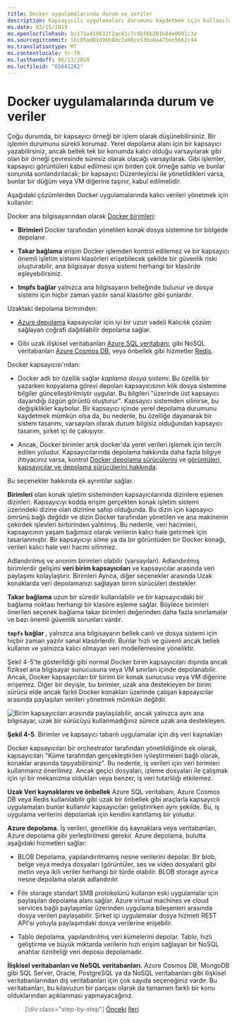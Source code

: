 ```yaml
---
title: Docker uygulamalarında durum ve veriler
description: Kapsayıcılı uygulamaları durumunu kaydetmek için kullanılabilir seçenek öğrenin.
ms.date: 02/15/2019
ms.openlocfilehash: bc171a419632f2ac61c7c9bf6b201b84e0691c3a
ms.sourcegitcommit: 5bc85ad81d96b8dc2a90ce53bada475ee5662c44
ms.translationtype: MT
ms.contentlocale: tr-TR
ms.lasthandoff: 06/13/2019
ms.locfileid: "65641262"
---
```

# <a name="state-and-data-in-docker-applications"></a>Docker uygulamalarında durum ve veriler

Çoğu durumda, bir kapsayıcı örneği bir işlem olarak düşünebilirsiniz. Bir işlemin durumunu sürekli korumaz. Yerel depolama alanı için bir kapsayıcı yazabilirsiniz, ancak bellek tek bir konumda kalıcı olduğu varsayılarak gibi olan bir örneği çevresinde süresiz olarak olacağı varsayılarak. Gibi işlemler, kapsayıcı görüntüleri kabul edilmesi için birden çok örneğe sahip ve bunlar sonunda sonlandırılacak; bir kapsayıcı Düzenleyicisi ile yönetildikleri varsa, bunlar bir düğüm veya VM diğerine taşınır, kabul edilmelidir.

Aşağıdaki çözümlerden Docker uygulamalarında kalıcı verileri yönetmek için kullanılır:

Docker ana bilgisayarından olarak [Docker birimleri](https://docs.docker.com/engine/admin/volumes/):

- **Birimleri** Docker tarafından yönetilen konak dosya sistemine bir bölgede depolanır.

- **Takar bağlama** erişim Docker işlemden kontrol edilemez ve bir kapsayıcı önemli işletim sistemi klasörleri erişebilecek şekilde bir güvenlik riski oluşturabilir, ana bilgisayar dosya sistemi herhangi bir klasörde eşleyebilirsiniz.

- **tmpfs bağlar** yalnızca ana bilgisayarın belleğinde bulunur ve dosya sistemi için hiçbir zaman yazılır sanal klasörler gibi şunlardır.

Uzaktaki depolama biriminden:

- [Azure depolama](https://azure.microsoft.com/documentation/services/storage/) kapsayıcılar için iyi bir uzun vadeli Kalıcılık çözüm sağlayan coğrafi dağıtılabilir depolama sağlar.

- Gibi uzak ilişkisel veritabanları [Azure SQL veritabanı](https://azure.microsoft.com/services/sql-database/), gibi NoSQL veritabanları [Azure Cosmos DB](https://docs.microsoft.com/azure/cosmos-db/introduction), veya önbellek gibi hizmetler [Redis](https://redis.io/).

Docker kapsayıcısı'ndan:

- Docker adlı bir özellik sağlar *kaplama dosya sistemi*. Bu özellik bir yazarken kopyalama görevi depoları kapsayıcısının kök dosya sistemine bilgiler güncelleştirilmiştir uygular. Bu bilgileri "üzerinde üst kapsayıcı dayandığı özgün görüntü oluşturur". Kapsayıcı sistemden silinirse, bu değişiklikler kaybolur. Bir kapsayıcı içinde yerel depolama durumunu kaydetmek mümkün olsa da, bu nedenle, bu özelliğe dayanarak bir sistem tasarımı, varsayılan olarak durum bilgisiz olduğundan kapsayıcı tasarım, şirket içi ile çakışıyor.

- Ancak, Docker birimler artık docker'da yerel verileri işlemek için tercih edilen yoludur. Kapsayıcılarında depolama hakkında daha fazla bilgiye ihtiyacınız varsa, kontrol [Docker depolama sürücülerini](https://docs.docker.com/engine/userguide/storagedriver/) ve [görüntüleri, kapsayıcılar ve depolama sürücülerini hakkında](https://docs.docker.com/engine/userguide/storagedriver/imagesandcontainers/).

Bu seçenekler hakkında ek ayrıntılar sağlar.

**Birimleri** olan konak işletim sisteminden kapsayıcılarında dizinlere eşlenen dizinleri. Kapsayıcıyı kodda erişim gerçekten konak işletim sistemi üzerindeki dizine olan dizinine sahip olduğunda. Bu dizin için kapsayıcı ömrünü bağlı değildir ve dizin Docker tarafından yönetilen ve ana makinenin çekirdek işlevleri birbirinden yalıtılmış. Bu nedenle, veri hacimleri, kapsayıcının yaşam bağımsız olarak verilerin kalıcı hale getirmek için tasarlanmıştır. Bir kapsayıcıyı silme ya da bir görüntüden bir Docker konağı, verileri kalıcı hale veri hacmi silinmez.

Adlandırılmış ve anonim birimleri olabilir (varsayılan). Adlandırılmış birimlerdir gelişimi **veri birim kapsayıcıları** ve kapsayıcılar arasında veri paylaşımı kolaylaştırır. Birimleri Ayrıca, diğer seçenekler arasında Uzak konaklarda veri depolamanızı sağlayan birim sürücüleri destekler.

**Takar bağlama** uzun bir süredir kullanılabilir ve bir kapsayıcıdaki bir bağlama noktası herhangi bir klasöre eşleme sağlar. Böylece birimleri önerilen seçenek bağlama takar birimleri değerinden daha fazla sınırlamalar ve bazı önemli güvenlik sorunları vardır.

**`tmpfs` bağlar** , yalnızca ana bilgisayarın bellek canlı ve dosya sistemi için hiçbir zaman yazılır sanal klasörlerdir. Bunlar hızlı ve güvenli ancak bellek kullanın ve yalnızca kalıcı olmayan veri modellemesine yöneliktir.

Şekil 4-5'te gösterildiği gibi normal Docker birim kapsayıcıları dışında ancak fiziksel ana bilgisayar sunucusuna veya VM sınırları içinde depolanabilir. Ancak, Docker kapsayıcıları bir birimi bir konak sunucusu veya VM diğerine erişemez. Diğer bir deyişle, bu birimler, uzak ana destekleyen bir birim sürücü elde ancak farklı Docker konakları üzerinde çalışan kapsayıcılar arasında paylaşılan verileri yönetmek mümkün değildir.

![Birim kapsayıcıları arasında paylaşılabilir, ancak yalnızca aynı ana bilgisayar, uzak bir sürücüyü kullanmadığınız sürece uzak ana destekleyen. ](./media/image5.png)

**Şekil 4-5**. Birimler ve kapsayıcı tabanlı uygulamalar için dış veri kaynakları

Docker kapsayıcıları bir orchestrator tarafından yönetildiğinde ek olarak, kapsayıcıları "Küme tarafından gerçekleştirilen iyileştirmeleri bağlı olarak, konaklar arasında taşıyabilirsiniz". Bu nedenle, iş verileri için veri birimleri kullanmanız önerilmez. Ancak geçici dosyaları, izleme dosyaları ile çalışmak için iyi bir mekanizma oldukları veya benzer, iş veri tutarlılığı etkilemez.

**Uzak Veri kaynaklarını ve önbellek** Azure SQL veritabanı, Azure Cosmos DB veya Redis kullanılabilir gibi uzak bir önbellek gibi araçlarla kapsayıcılı uygulamaları bunlar kullanılır kapsayıcıları geliştirirken aynı şekilde. Bu, iş uygulama verilerini depolamak için kendini kanıtlamış bir yoludur.

**Azure depolama.** İş verileri, genellikle dış kaynaklara veya veritabanları, Azure depolama gibi yerleştirilmesi gerekir. Azure depolama, bulutta aşağıdaki hizmetleri sağlar:

- BLOB Depolama, yapılandırılmamış nesne verilerini depolar. Bir blob, belge veya medya dosyaları (görüntüler, ses ve video dosyaları) gibi metin veya ikili veriler herhangi bir türde olabilir. BLOB storage ayrıca nesne depolama olarak adlandırılır.

- File storage standart SMB protokolünü kullanan eski uygulamalar için paylaşılan depolama alanı sağlar. Azure virtual machines ve cloud services bağlı paylaşımlar üzerinden uygulama bileşenleri arasında dosya verileri paylaşabilir. Şirket içi uygulamalar dosya hizmeti REST API'si yoluyla paylaşımdaki dosya verilerine erişebilir.

- Tablo depolama, yapılandırılmış veri kümelerini depolar. Tablo, hızlı geliştirme ve büyük miktarda verilerin hızlı erişim sağlayan bir NoSQL anahtar özniteliği veri deposu depolamadır.

**İlişkisel veritabanları ve NoSQL veritabanları.** Azure Cosmos DB, MongoDB gibi SQL Server, Oracle, PostgreSQL ya da NoSQL veritabanları gibi ilişkisel veritabanlarından dış veritabanları için çok sayıda seçeneğiniz vardır. Bu veritabanları, bu kılavuzun bir parçası olarak da tamamen farklı bir konu olduklarından açıklanması yapmayacağınız.

>[!div class="step-by-step"]
>[Önceki](monolithic-applications.md)
>[İleri](soa-applications.md)
